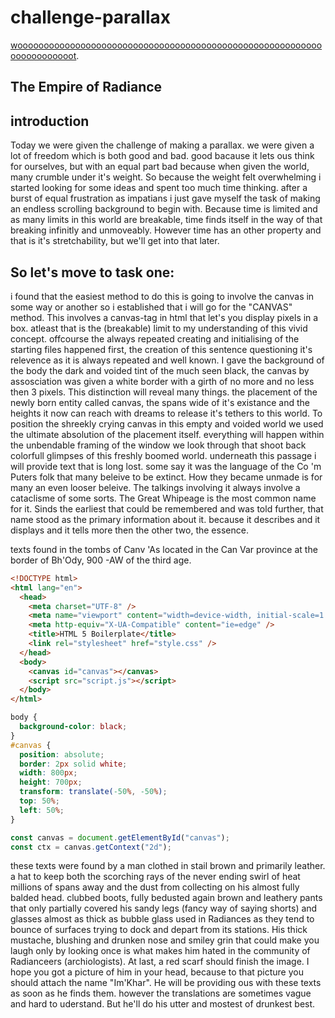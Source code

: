 # challenge-parallax

[woooooooooooooooooooooooooooooooooooooooooooooooooooooooooooooooooooooot](https://martekode.github.io/challenge-parallax/).

## The Empire of Radiance

## introduction

Today we were given the challenge of making a parallax. we were given a lot of freedom which is both good and bad. good bacause it lets ous think for ourselves, but with an equal part bad because when given the world, many crumble under it's weight. So because the weight felt overwhelming i started looking for some ideas and spent too much time thinking. after a burst of equal frustration as impatians i just gave myself the task of making an endless scrolling background to begin with. Because time is limited and as many limits in this world are breakable, time finds itself in the way of that breaking infinitly and unmoveably. However time has an other property and that is it's stretchability, but we'll get into that later.

## So let's move to task one:

i found that the easiest method to do this is going to involve the canvas in some way or another so i established that i will go for the "CANVAS" method. This involves a canvas-tag in html that let's you display pixels in a box. atleast that is the (breakable) limit to my understanding of this vivid concept. offcourse the always repeated creating and initialising of the starting files happened first, the creation of this sentence questioning it's relevence as it is always repeated and well known. I gave the background of the body the dark and voided tint of the much seen black, the canvas by assosciation was given a white border with a girth of no more and no less then 3 pixels. This distinction will reveal many things. the placement of the newly born entity called canvas, the spans wide of it's existance and the heights it now can reach with dreams to release it's tethers to this world. To position the shreekly crying canvas in this empty and voided world we used the ultimate absolution of the placement itself. everything will happen within the unbendable framing of the window we look through that shoot back colorfull glimpses of this freshly boomed world. underneath this passage i will provide text that is long lost. some say it was the language of the Co 'm Puters folk that many beleive to be extinct. How they became unmade is for many an even looser beleive. The talkings involving it always involve a cataclisme of some sorts. The Great Whipeage is the most common name for it. Sinds the earliest that could be remembered and was told further, that name stood as the primary information about it. because it describes and it displays and it tells more then the other two, the essence.

texts found in the tombs of Canv 'As located in the Can Var province at the border of Bh'Ody, 900 -AW of the third age.

```html
<!DOCTYPE html>
<html lang="en">
  <head>
    <meta charset="UTF-8" />
    <meta name="viewport" content="width=device-width, initial-scale=1.0" />
    <meta http-equiv="X-UA-Compatible" content="ie=edge" />
    <title>HTML 5 Boilerplate</title>
    <link rel="stylesheet" href="style.css" />
  </head>
  <body>
    <canvas id="canvas"></canvas>
    <script src="script.js"></script>
  </body>
</html>
```

```css
body {
  background-color: black;
}
#canvas {
  position: absolute;
  border: 2px solid white;
  width: 800px;
  height: 700px;
  transform: translate(-50%, -50%);
  top: 50%;
  left: 50%;
}
```

```js
const canvas = document.getElementById("canvas");
const ctx = canvas.getContext("2d");
```

these texts were found by a man clothed in stail brown and primarily leather. a hat to keep both the scorching rays of the never ending swirl of heat millions of spans away and the dust from collecting on his almost fully balded head. clubbed boots, fully bedusted again brown and leathery pants that only partially covered his sandy legs (fancy way of saying shorts) and glasses almost as thick as bubble glass used in Radiances as they tend to bounce of surfaces trying to dock and depart from its stations. His thick mustache, blushing and drunken nose and smiley grin that could make you laugh only by looking once is what makes him hated in the community of Radianceers (archiologists). At last, a red scarf should finish the image. I hope you got a picture of him in your head, because to that picture you should attach the name "Im'Khar". He will be providing ous with these texts as soon as he finds them. however the translations are sometimes vague and hard to uderstand. But he'll do his utter and mostest of drunkest best.
